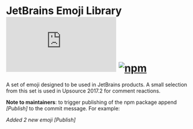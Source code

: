 # JetBrains Emoji Library [![Build Status][ci-img]][ci] [![npm][npm-img]][npm]

A set of emoji designed to be used in JetBrains products. A small selection from this set is used in Upsource 2017.2 for comment reactions.

**Note to maintainers**: to trigger publishing of the npm package append *\[Publish\]* to the commit message. For example:

*Added 2 new emoji \[Publish\]*

[ci]: https://teamcity.jetbrains.com/app/rest/builds/buildType:JetBrainsUi_Emoji/statusIcon.svg
[ci-img]:  https://teamcity.jetbrains.com/viewType.html?buildTypeId=JetBrainsUi_Emoji&guest=1
[npm]: https://www.npmjs.com/package/@jetbrains/emoji
[npm-img]:  https://img.shields.io/npm/v/@jetbrains/emoji.svg
